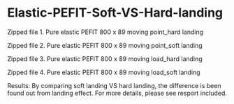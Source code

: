 # Elastic-PEFIT-Soft-VS-Hard-landing

Zipped file 1. Pure elastic PEFIT 800 x 89 moving point_hard landing

Zipped file 2. Pure elastic PEFIT 800 x 89 moving point_soft landing

Zipped file 3. Pure elastic PEFIT 800 x 89 moving load_hard landing

Zipped file 4. Pure elastic PEFIT 800 x 89 moving load_soft landing

Results: By comparing soft landing VS hard landing, the difference is been found out from landing effect. For more details, please see resport included.
